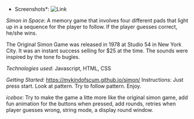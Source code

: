 

* Screenshots*:
![Link](https://i.imgur.com/GLBya5Q.png)

*Simon in Space*: A memory game that involves four different pads that light up in a sequence for
the player to follow. If the player guesses correct, he/she wins. 

The Original Simon Game was released in 1978 at Studio 54 in New York City. It was an instant success
selling for $25 at the time. The sounds were inspired by the tone fo bugles. 

*Technologies used*: Javascript, HTML, CSS

*Getting Started*: https://mykindofscum.github.io/simon/  Instructions: Just press start. Look at pattern. Try to follow pattern. Enjoy.

*icebox*: Try to make the game a litte more like the original simon game, add fun animation for the buttons when pressed, add rounds, retries when player guesses wrong, string mode, a display round window.